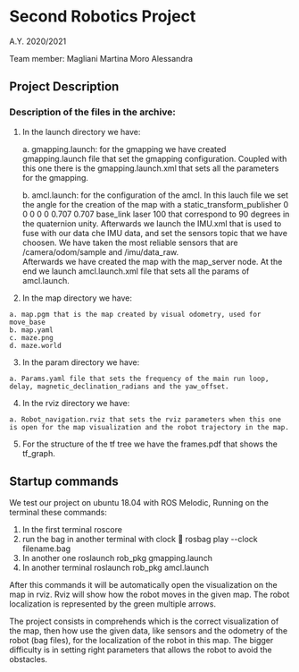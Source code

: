 # Second Robotics Project 
A.Y. 2020/2021

Team member:
Magliani Martina
Moro Alessandra

## Project Description

### Description of the files in the archive:

   1) In the launch directory we have:
   
      a. gmapping.launch: for the gmapping we have created gmapping.launch file that set the gmapping configuration. Coupled with this one there is the gmapping.launch.xml that sets all the parameters for the gmapping.
      
      b. amcl.launch: for the configuration of the amcl.
	 In this lauch file we set the angle for the creation of the map with a static_transform_publisher 0 0 0 0 0 0.707 0.707 base_link laser 100 that correspond 	      to 90 degrees in the quaternion unity.
	 Afterwards we launch the IMU.xml that is used to fuse with our data che IMU data, and set the sensors topic that we have choosen. We have taken the most 	   reliable sensors that are /camera/odom/sample and /imu/data_raw.  
    	 Afterwards we have created the map with the map_server node. 
         At the end we launch amcl.launch.xml file that sets all the params of amcl.launch.

  2) In the map directory we have:
  
	a. map.pgm that is the map created by visual odometry, used for move_base
	b. map.yaml
	c. maze.png
	d. maze.world

  3) In the param directory we have:
  
	a. Params.yaml file that sets the frequency of the main run loop, delay, magnetic_declination_radians and the yaw_offset.

  4) In the rviz directory we have:

  	a. Robot_navigation.rviz that sets the rviz parameters when this one is open for the map visualization and the robot trajectory in the map.
	
  5) For the structure of the tf tree we have the frames.pdf that shows the tf_graph.	

## Startup commands
We test our project on ubuntu 18.04 with ROS Melodic, Running on the terminal these commands:

1) In the first terminal roscore
2) run the bag in another terminal with clock  rosbag play --clock filename.bag	
3) In another one roslaunch rob_pkg gmapping.launch
4) In another terminal roslaunch rob_pkg amcl.launch

After this commands it will be automatically open the visualization on the map in rviz.
Rviz will show how the robot moves in the given map. 
The robot localization is represented by the green multiple arrows.
 
The project consists in comprehends which is the correct visualization of the map, then how use the given data, like sensors and the odometry of the robot (bag files), for the localization of the robot in this map.
The bigger difficulty is in setting right parameters that allows the robot to avoid the obstacles.
